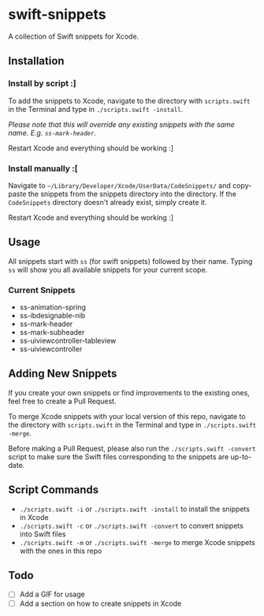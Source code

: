 # swift-snippets
A collection of Swift snippets for Xcode.

## Installation
### Install by script :]
To add the snippets to Xcode, navigate to the directory with `scripts.swift` in the Terminal and type in `./scripts.swift -install`.

*Please note that this will override any existing snippets with the same name. E.g. `ss-mark-header`.*

Restart Xcode and everything should be working :]

### Install manually :[
Navigate to `~/Library/Developer/Xcode/UserData/CodeSnippets/` and copy-paste the snippets from the snippets directory into the directory. If the `CodeSnippets` directory doesn't already exist, simply create it.

Restart Xcode and everything should be working :]

## Usage
All snippets start with `ss` (for swift snippets) followed by their name. Typing `ss` will show you all available snippets for your current scope.

### Current Snippets
- ss-animation-spring
- ss-ibdesignable-nib
- ss-mark-header
- ss-mark-subheader
- ss-uiviewcontroller-tableview
- ss-uiviewcontroller

## Adding New Snippets
If you create your own snippets or find improvements to the existing ones, feel free to create a Pull Request.

To merge Xcode snippets with your local version of this repo, navigate to the directory with `scripts.swift` in the Terminal and type in `./scripts.swift -merge`.

Before making a Pull Request, please also run the `./scripts.swift -convert` script to make sure the Swift files corresponding to the snippets are up-to-date.

## Script Commands
- `./scripts.swift -i` or `./scripts.swift -install` to install the snippets in Xcode
- `./scripts.swift -c` or `./scripts.swift -convert` to convert snippets into Swift files
- `./scripts.swift -m` or `./scripts.swift -merge` to merge Xcode snippets with the ones in this repo

## Todo
- [ ] Add a GIF for usage
- [ ] Add a section on how to create snippets in Xcode
